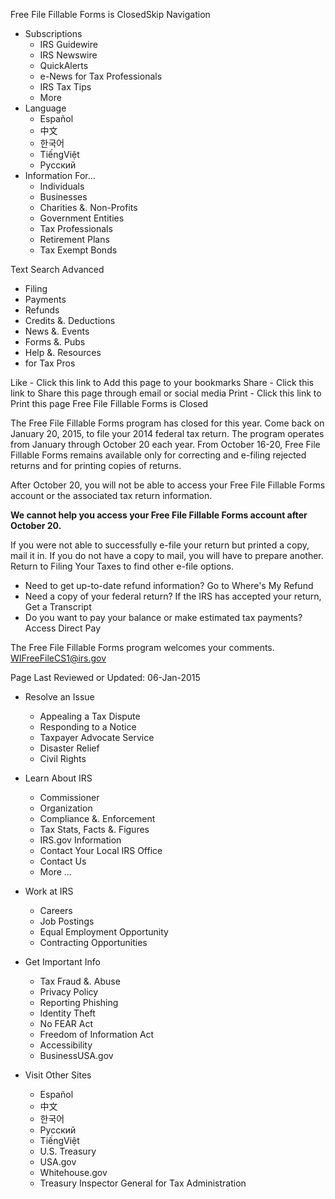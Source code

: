 Free File Fillable Forms is ClosedSkip Navigation

*   Subscriptions
    *   IRS Guidewire
    *   IRS Newswire
    *   QuickAlerts
    *   e-News for Tax Professionals
    *   IRS Tax Tips
    *   More
*   Language
    *   Español
    *   中文
    *   한국어
    *   TiếngViệt
    *   Pусский
*   Information For...
    *   Individuals
    *   Businesses
    *   Charities &. Non-Profits
    *   Government Entities
    *   Tax Professionals
    *   Retirement Plans
    *   Tax Exempt Bonds

Text Search Advanced

*   Filing
*   Payments
*   Refunds
*   Credits &. Deductions
*   News &. Events
*   Forms &. Pubs
*   Help &. Resources
*   for Tax Pros

Like - Click this link to Add this page to your bookmarks Share - Click this link to Share this page through email or social media Print - Click this link to Print this page Free File Fillable Forms is Closed

The Free File Fillable Forms program has closed for this year. Come back on January 20, 2015, to file your 2014 federal tax return. The program operates from January through October 20 each year. From October 16-20, Free File Fillable Forms remains available only for correcting and e-filing rejected returns and for printing copies of returns.

  
After October 20, you will not be able to access your Free File Fillable Forms account or the associated tax return information.

**We cannot help you access your Free File Fillable Forms account after October 20.**

If you were not able to successfully e-file your return but printed a copy, mail it in. If you do not have a copy to mail, you will have to prepare another. Return to Filing Your Taxes to find other e-file options.

*   Need to get up-to-date refund information? Go to Where's My Refund
*   Need a copy of your federal return? If the IRS has accepted your return, Get a Transcript  
*   Do you want to pay your balance or make estimated tax payments? Access Direct Pay

The Free File Fillable Forms program welcomes your comments. WIFreeFileCS1@irs.gov

Page Last Reviewed or Updated: 06-Jan-2015

*   Resolve an Issue
    
    *   Appealing a Tax Dispute
    *   Responding to a Notice
    *   Taxpayer Advocate Service
    *   Disaster Relief
    *   Civil Rights
*   Learn About IRS
    
    *   Commissioner
    *   Organization
    *   Compliance &. Enforcement
    *   Tax Stats, Facts &. Figures
    *   IRS.gov Information
    *   Contact Your Local IRS Office
    *   Contact Us
    *   More ...
*   Work at IRS
    
    *   Careers
    *   Job Postings
    *   Equal Employment Opportunity
    *   Contracting Opportunities
*   Get Important Info
    
    *   Tax Fraud &. Abuse
    *   Privacy Policy
    *   Reporting Phishing
    *   Identity Theft
    *   No FEAR Act
    *   Freedom of Information Act
    *   Accessibility
    *   BusinessUSA.gov
*   Visit Other Sites
    
    *   Español
    *   中文
    *   한국어
    *   Pусский
    *   TiếngViệt
    *   U.S. Treasury
    *   USA.gov
    *   Whitehouse.gov
    *   Treasury Inspector General for Tax Administration